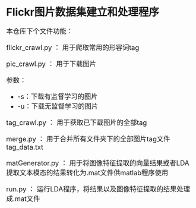 # Flickr图片数据集建立和处理程序

<font size = 4>

本仓库下个文件功能：

flickr\_crawl.py ： 用于爬取常用的形容词tag

pic\_crawl.py ： 用于下载图片 

参数：

- -s：下载有监督学习的图片
- -u：下载无监督学习的图片

tag\_crawl.py ： 用于获取已下载图片的全部tag

merge.py ： 用于合并所有文件夹下的全部图片tag文件tag\_data.txt

matGenerator.py ： 用于将图像特征提取的向量结果或者LDA提取文本模态的结果转化为.mat文件供matlab程序使用

run.py ： 运行LDA程序，将结果以及图像特征提取的结果处理成.mat文件

</font>